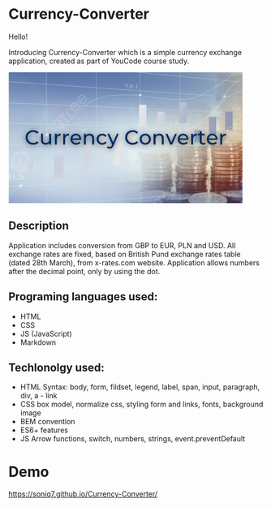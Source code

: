 # Currency-Converter

Hello!

Introducing Currency-Converter which is a simple currency exchange application, created as part of YouCode course study.

![Currency-Converter](https://raw.githubusercontent.com/Soniq7/Currency-Converter/main/images/share.png)
## Description

Application includes conversion from GBP to EUR, PLN and USD. 
All exchange rates are fixed, based on British Pund exchange rates table (dated 28th March), from x-rates.com website.
Application allows numbers after the decimal point, only by using the dot.

## Programing languages used:

- HTML
- CSS
- JS (JavaScript)
- Markdown

## Techlonolgy used:

 - HTML Syntax: body, form, fildset, legend, label, span, input, paragraph, div, a - link
 - CSS box model, normalize css, styling form and links, fonts, background image 
 - BEM convention
 - ES6+ features
 - JS Arrow functions, switch, numbers, strings, event.preventDefault 



# Demo

https://soniq7.github.io/Currency-Converter/




